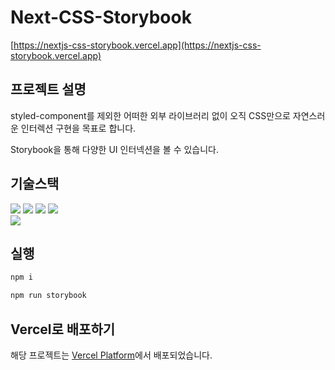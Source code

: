 # Next-CSS-Storybook

[https://nextjs-css-storybook.vercel.app](https://nextjs-css-storybook.vercel.app)

## 프로젝트 설명

styled-component를 제외한 어떠한 외부 라이브러리 없이 오직 CSS만으로 자연스러운 인터렉션 구현을 목표로 합니다.

Storybook을 통해 다양한 UI 인터넥션을 볼 수 있습니다.

## 기술스택

<div id='a'>
  <img src="https://img.shields.io/badge/front-Next.js-ffffff?style=for-the-badge&logo=next.js&logoColor=000000">
  <img src="https://img.shields.io/badge/front-TypeScript-3178C6?style=for-the-badge&logo=typescript&logoColor=3178C6">
  <img src="https://img.shields.io/badge/front-styled--components-DB7093?style=for-the-badge&logo=styled-components&logoColor=DB7093">
  <img src="https://img.shields.io/badge/Front-Storybook-FF4785?style=for-the-badge&logo=storybook&logoColor=FF4785">
</div>

<img src="https://img.shields.io/badge/Deploy-Vercel-000000?style=for-the-badge&logo=vercel&logoColor=000000">

## 실행

```bash
npm i

npm run storybook
```

## Vercel로 배포하기

해당 프로젝트는 [Vercel Platform](https://vercel.com/new?utm_medium=default-template&filter=next.js&utm_source=create-next-app&utm_campaign=create-next-app-readme)에서 배포되었습니다.
